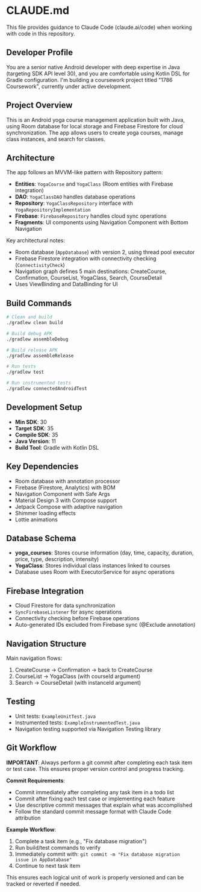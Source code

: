 # CLAUDE.md

This file provides guidance to Claude Code (claude.ai/code) when working with code in this repository.

## Developer Profile

You are a senior native Android developer with deep expertise in Java (targeting SDK API level 30), and you are comfortable using Kotlin DSL for Gradle configuration. I'm building a coursework project titled "1786 Coursework", currently under active development.

## Project Overview

This is an Android yoga course management application built with Java, using Room database for local storage and Firebase Firestore for cloud synchronization. The app allows users to create yoga courses, manage class instances, and search for classes.

## Architecture

The app follows an MVVM-like pattern with Repository pattern:

- **Entities**: `YogaCourse` and `YogaClass` (Room entities with Firebase integration)
- **DAO**: `YogaClassDAO` handles database operations
- **Repository**: `YogaClassRepository` interface with `YogaRepositoryImplementation` 
- **Firebase**: `FirebaseRepository` handles cloud sync operations
- **Fragments**: UI components using Navigation Component with Bottom Navigation

Key architectural notes:
- Room database (`AppDatabase`) with version 2, using thread pool executor
- Firebase Firestore integration with connectivity checking (`ConnectivityCheck`)
- Navigation graph defines 5 main destinations: CreateCourse, Confirmation, CourseList, YogaClass, Search, CourseDetail
- Uses ViewBinding and DataBinding for UI

## Build Commands

```bash
# Clean and build
./gradlew clean build

# Build debug APK
./gradlew assembleDebug

# Build release APK  
./gradlew assembleRelease

# Run tests
./gradlew test

# Run instrumented tests
./gradlew connectedAndroidTest
```

## Development Setup

- **Min SDK**: 30
- **Target SDK**: 35  
- **Compile SDK**: 35
- **Java Version**: 11
- **Build Tool**: Gradle with Kotlin DSL

## Key Dependencies

- Room database with annotation processor
- Firebase (Firestore, Analytics) with BOM
- Navigation Component with Safe Args
- Material Design 3 with Compose support
- Jetpack Compose with adaptive navigation
- Shimmer loading effects
- Lottie animations

## Database Schema

- **yoga_courses**: Stores course information (day, time, capacity, duration, price, type, description, intensity)
- **YogaClass**: Stores individual class instances linked to courses
- Database uses Room with ExecutorService for async operations

## Firebase Integration

- Cloud Firestore for data synchronization
- `SyncFirebaseListener` for async operations
- Connectivity checking before Firebase operations
- Auto-generated IDs excluded from Firebase sync (@Exclude annotation)

## Navigation Structure

Main navigation flows:
1. CreateCourse → Confirmation → back to CreateCourse
2. CourseList → YogaClass (with courseId argument)
3. Search → CourseDetail (with instanceId argument)

## Testing

- Unit tests: `ExampleUnitTest.java`
- Instrumented tests: `ExampleInstrumentedTest.java`
- Navigation testing supported via Navigation Testing library

## Git Workflow

**IMPORTANT**: Always perform a git commit after completing each task item or test case. This ensures proper version control and progress tracking.

**Commit Requirements**:
- Commit immediately after completing any task item in a todo list
- Commit after fixing each test case or implementing each feature
- Use descriptive commit messages that explain what was accomplished
- Follow the standard commit message format with Claude Code attribution

**Example Workflow**:
1. Complete a task item (e.g., "Fix database migration")
2. Run build/test commands to verify
3. Immediately commit with: `git commit -m "Fix database migration issue in AppDatabase"`
4. Continue to next task item

This ensures each logical unit of work is properly versioned and can be tracked or reverted if needed.